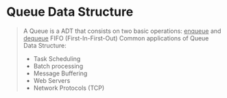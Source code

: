 <h1>Queue Data Structure</h1>

<blockquote>A Queue is a ADT that consists on two basic operations: <u>enqueue</u> and <u>dequeue</u
</blockquote>
FIFO (First-In-First-Out)
Common applications of Queue Data Structure:
<ul>
    <li>Task Scheduling </li> 
    <li> Batch processing </li>
    <li>Message Buffering </li>
    <li> Web Servers </li>
    <li> Network Protocols (TCP) </li>

</ul>